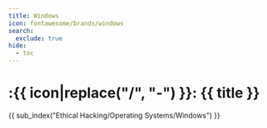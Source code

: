 ```yaml
---
title: Windows
icon: fontawesome/brands/windows
search:
  exclude: true
hide:
  - toc
---
```


# :{{ icon|replace("/", "-") }}: {{ title }}

{{ sub_index("Ethical Hacking/Operating Systems/Windows") }}
